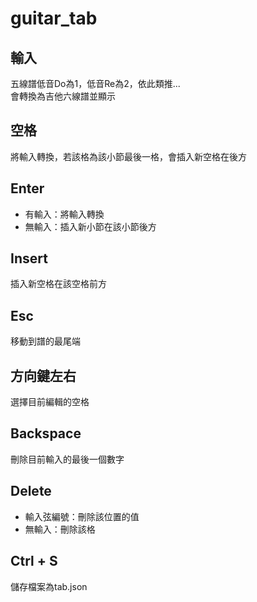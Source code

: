 # guitar_tab
## 輸入
五線譜低音Do為1，低音Re為2，依此類推...\
會轉換為吉他六線譜並顯示
## 空格
將輸入轉換，若該格為該小節最後一格，會插入新空格在後方
## Enter
* 有輸入：將輸入轉換
* 無輸入：插入新小節在該小節後方
## Insert
插入新空格在該空格前方
## Esc
移動到譜的最尾端
## 方向鍵左右
選擇目前編輯的空格
## Backspace
刪除目前輸入的最後一個數字
## Delete
* 輸入弦編號：刪除該位置的值
* 無輸入：刪除該格
## Ctrl + S
儲存檔案為tab.json
